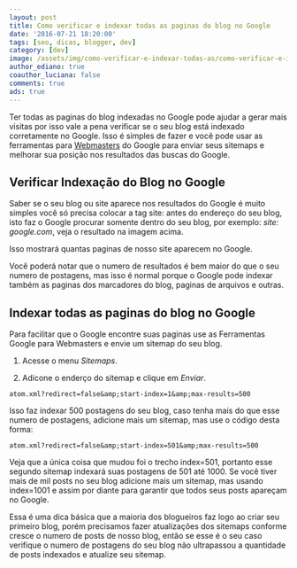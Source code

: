 ```yaml
---
layout: post
title: Como verificar e indexar todas as paginas do blog no Google
date: '2016-07-21 18:20:00'
tags: [seo, dicas, blogger, dev]
category: [dev]
image: /assets/img/como-verificar-e-indexar-todas-as/como-verificar-e-indexar-todas-as.png
author_ediano: true
coauthor_luciana: false
comments: true
ads: true
---
```


Ter todas as paginas do blog indexadas no Google pode ajudar a gerar mais visitas por isso vale a pena verificar se o seu blog está indexado corretamente no Google. Isso é simples de fazer e você pode usar as ferramentas para <a href="http://www.google.com/webmasters" target="_blank" class="external-link" rel="nofollow">Webmasters</a> do Google para enviar seus sitemaps e melhorar sua posição nos resultados das buscas do Google.

## Verificar Indexação do Blog no Google
Saber se o seu blog ou site aparece nos resultados do Google é muito simples você só precisa colocar a tag site: antes do endereço do seu blog, isto faz o Google procurar somente dentro do seu blog, por exemplo: *site: google.com*, veja o resultado na imagem acima.

Isso mostrará quantas paginas de nosso site aparecem no Google.

Você poderá notar que o numero de resultados é bem maior do que o seu numero de postagens, mas isso é normal porque o Google pode indexar também as paginas dos marcadores do blog, paginas de arquivos e outras.

## Indexar todas as paginas do blog no Google
Para facilitar que o Google encontre suas paginas use as Ferramentas Google para Webmasters e envie um sitemap do seu blog.

1. Acesse o menu *Sitemaps*.

2. Adicone o enderço do sitemap e clique em *Enviar*.

```
atom.xml?redirect=false&amp;start-index=1&amp;max-results=500
```

Isso faz indexar 500 postagens do seu blog, caso tenha mais do que esse numero de postagens, adicione mais um sitemap, mas use o código desta forma:

```
atom.xml?redirect=false&amp;start-index=501&amp;max-results=500
```

Veja que a única coisa que mudou foi o trecho index=501, portanto esse segundo sitemap indexará suas postagens de 501 até 1000. Se você tiver mais de mil posts no seu blog adicione mais um sitemap, mas usando index=1001 e assim por diante para garantir que todos seus posts apareçam no Google.

Essa é uma dica básica que a maioria dos blogueiros faz logo ao criar seu primeiro blog, porém precisamos fazer atualizações dos sitemaps conforme cresce o numero de posts de nosso blog, então se esse é o seu caso verifique o numero de postagens do seu blog não ultrapassou a quantidade de posts indexados e atualize seu sitemap.
